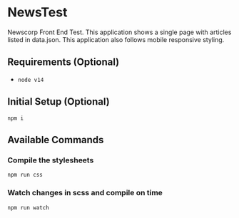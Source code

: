 # NewsTest

Newscorp Front End Test. This application shows a single page with articles listed
in data.json. This application also follows mobile responsive styling.

## Requirements (Optional)

- `node v14`

## Initial Setup (Optional)

```
npm i
```

## Available Commands

### Compile the stylesheets

```
npm run css
```

### Watch changes in scss and compile on time

```
npm run watch
```